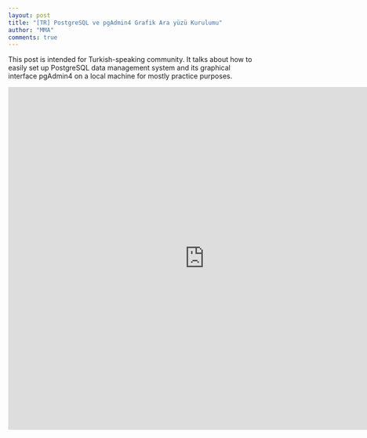 ```yaml
---
layout: post
title: "[TR] PostgreSQL ve pgAdmin4 Grafik Ara yüzü Kurulumu"
author: "MMA"
comments: true
---
```


This post is intended for Turkish-speaking community. It talks about how to easily set up PostgreSQL data management system and its graphical interface pgAdmin4 on a local machine for mostly practice purposes.

<embed src="https://mmuratarat.github.io/files/PostgreSQL_pgAdmin4_Setup.pdf" width="800" height="700" frameborder="0" allowfullscreen>
